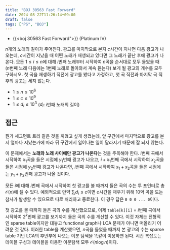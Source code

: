 ```yaml
---
title: "BOJ 30563 Fast Forward"
date: 2024-08-22T11:26:14+09:00
draft: false
tags: ["PS", "BOJ"]
---
```


* {{<boj 30563 Fast Forward">}} (Platinum IV)

$n$개의 노래의 길이가 주어진다. 광고를 마지막으로 본지 $c$시간이 지나면 다음 광고가 나오는데, $c$시간이 지났을 때 어떤 노래가 재생되고 있다면 그 노래가 끝난 후에 광고가 나온다. 모든 $1 \le i \le n$에 대해 $i$번째 노래부터 시작하여 $n$곡을 순서대로 모두 들었을 때 ($n$번째 노래 다음에는 $1$번째 노래로 돌아와서 계속 듣는다) 보게 될 광고의 개수를 모두 구하시오. 첫 곡을 재생하기 직전에 광고를 봤다고 가정하고, 첫 곡 직전과 마지막 곡 직후의 광고는 세지 않는다.

<!--more-->

* $1 \le n \le 10^6$
* $1 \le c \le 10^9$
* $1 \le d_i \le 10^3$ ($d_i$: $i$번째 노래의 길이)

## 접근

뭔가 세그먼트 트리 같은 것을 끼얹고 싶게 생겼는데, 앞 구간에서 마지막으로 광고를 본 지 얼마나 지났는가에 따라 뒤 구간에서 일어나는 일이 달라지기 때문에 잘 되지 않는다.

이 문제에서는 **노래와 노래 사이에만 광고가 나온다**는 것을 주목해야 한다. $i$번째 곡에서 시작하여 $x_1$곡을 들은 시점에 $y_1$번째 광고가 나오고, $i+x_1$번째 곡에서 시작하여 $x_2$곡을 들은 시점에 $y_2$번째 광고가 나온다면, $i$번째 곡에서 시작하여 $x_1 + x_2$곡을 들은 시점에는 $y_1 + y_2$번째 광고가 나올 것이다.

모든 $i$에 대해 $i$번째 곡에서 시작하여 첫 광고를 볼 때까지 들은 곡의 수는 투 포인터로 총 $\mathcal{O}(n)$에 셀 수 있다. 예외적으로 만약 $\sum_i {d_i} \le c$이면 $c$시간을 채우기 위해 10억 곡을 도는 참사가 발생할 수 있으므로 따로 처리하고 종료한다. 이 경우 답은 `0 0 0 ... 0`이다.

첫 광고를 볼 때까지 들은 곡의 수를 계산했으므로, 이제 `table[k][i]` = $i$번째 곡에서 시작하여 $2^k$번째 광고를 보기까지 들은 곡의 수를 계산할 수 있다. 이것 자체는 전형적인 sparse table이지만 대놓고 functional graph나 LCA 문제가 아니면 떠올리기 어려운 것 같다. 이러한 table을 계산했으면, $n$곡을 들었을 때까지 본 광고의 수는 sparse table 기반 LCA의 후반부에 나오는 이분 탐색을 똑같이 이용하면 된다. 시간 복잡도는 테이블 구성과 테이블을 이용한 이분탐색 모두 $\mathcal{O}(n \log n)$이다.
